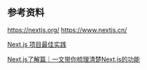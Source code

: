 ## 参考资料

https://nextjs.org/
https://www.nextjs.cn/

[Next.js 项目最佳实践](https://juejin.cn/post/7194410416879960125)

[Next.js了解篇｜一文带你梳理清楚Next.js的功能](https://juejin.cn/post/7206261082452639802)